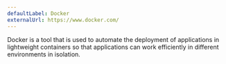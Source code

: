 ```yaml
---
defaultLabel: Docker
externalUrl: https://www.docker.com/
---
```


Docker is a tool that is used to automate the deployment of applications in lightweight containers so that applications can work efficiently in different environments in isolation.
